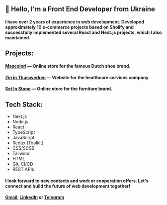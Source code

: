 ## 👋 Hello, I'm a Front End Developer from Ukraine

#### I have over 2 years of experience in web development. Developed approximately 10 e-commerce projects based on Sholify and successfully implemented several React and Next.js projects, which I also maintained.  

## Projects:

#### [Mascolori](https://mascolori.eu/) — Online store for the famous Dutch shoe brand.

#### [Zin in Thuiswerken](https://www.zininthuiswerken.nl/) — Website for the healthcare services company.

#### [Set In Stone](https://setinstone-studio.com/) — Online store for the furniture brand.

## Tech Stack:

 - Next.js
 - Node.js
 - React
 - TypeScript
 - JavaScript
 - Redux (Toolkit)
 - CSS/SCSS
 - Tailwind
 - HTML
 - Git, CI/CD
 - REST APIs

#### I look forward to new contacts and work or cooperation offers. Let's connect and build the future of web development together!

#### [Gmail](mailto:dmytro.nazarukk@gmail.com), [LinkedIn](https://www.linkedin.com/in/kurazan/) or [Telegram](https://t.me/kurazan)
